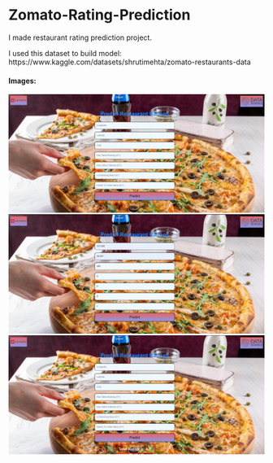 <h1>Zomato-Rating-Prediction</h1>

<p>I made restaurant rating prediction project.</p>
<p>I used this dataset to build model: https://www.kaggle.com/datasets/shrutimehta/zomato-restaurants-data</p>

<h4>Images:</h4>
<img width="600px" src="https://github.com/Mroku99/Zomato-Rating-Prediction/blob/master/images/home.jpg?raw=true">
<img width="600px" src="https://github.com/Mroku99/Zomato-Rating-Prediction/blob/master/images/home_data.jpg?raw=true">
<img width="600px" src="https://github.com/Mroku99/Zomato-Rating-Prediction/blob/master/images/predict.jpg?raw=true">

